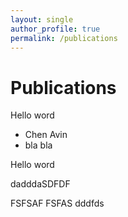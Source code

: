 ```yaml
---
layout: single
author_profile: true
permalink: /publications
---
```


# Publications

Hello word

* Chen Avin
* bla bla

Hello word

dadddaSDFDF

FSFSAF
FSFAS
dddfds
